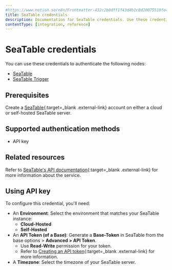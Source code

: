 ```yaml
---
#https://www.notion.so/n8n/Frontmatter-432c2b8dff1f43d4b1c8d20075510fe4
title: SeaTable credentials
description: Documentation for SeaTable credentials. Use these credentials to authenticate SeaTable in n8n, a workflow automation platform.
contentType: [integration, reference]
---
```


# SeaTable credentials

You can use these credentials to authenticate the following nodes:

- [SeaTable](/integrations/builtin/app-nodes/n8n-nodes-base.seatable.md)
- [SeaTable Trigger](/integrations/builtin/trigger-nodes/n8n-nodes-base.seatabletrigger.md)

## Prerequisites

Create a [SeaTable](https://seatable.io/en/){:target=_blank .external-link} account on either a cloud or self-hosted SeaTable server.

## Supported authentication methods

- API key

## Related resources

Refer to [SeaTable's API documentation](https://api.seatable.io){:target=_blank .external-link} for more information about the service.

## Using API key

To configure this credential, you'll need:

- An **Environment**: Select the environment that matches your SeaTable instance:
    - **Cloud-Hosted**
    - **Self-Hosted**
- An **API Token (of a Base)**: Generate a **Base-Token** in SeaTable from the base options > **Advanced > API Token**.
    - Use **Read-Write** permission for your token.
    - Refer to [Creating an API token](https://seatable.io/en/docs/seatable-api/erzeugen-eines-api-tokens/){:target=_blank .external-link} for more information.
- A **Timezone**: Select the timezone of your SeaTable server.

